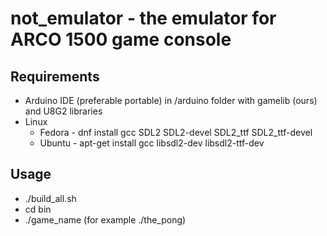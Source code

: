 # not_emulator - the emulator for ARCO 1500 game console

## Requirements

* Arduino IDE (preferable portable) in /arduino folder with gamelib (ours) and U8G2 libraries
* Linux
  * Fedora - dnf install gcc SDL2 SDL2-devel SDL2_ttf SDL2_ttf-devel
  * Ubuntu - apt-get install gcc libsdl2-dev libsdl2-ttf-dev

## Usage
* ./build_all.sh
* cd bin
* ./game_name (for example ./the_pong)
